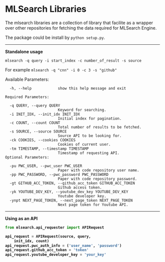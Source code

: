 # MLSearch Libraries

The mlsearch libraries are a collection of library that facilite as a wrapper over other repositories for fetching the data required for MLSearch Engine.

The package could be install by `python setup.py`.

<hr>
<b>Standalone usage</b>

`mlsearch -q query -i start_index -c number_of_result -s source`

For example
`mlsearch -q "cnn" -i 0 -c 3 -s "github"`

Available Parameters:
```
  -h, --help            show this help message and exit

Required Parameters:

  -q QUERY, --query QUERY
                        Keyword for searching.
  -i INIT_IDX, --init_idx INIT_IDX
                        Initial index for pagination.
  -c COUNT, --count COUNT
                        Total number of results to be fetched.
  -s SOURCE, --source SOURCE
                        Source API to be looking for.
  -ck COOKIES, --cookies COOKIES
                        Cookies of current user.
  -tm TIMESTAMP, --timestamp TIMESTAMP
                        Timestamp of requesting API.
Optional Parameters:

  -pu PWC_USER, --pwc_user PWC_USER
                        Paper with code repository user name.
  -pp PWC_PASSWORD, --pwc_password PWC_PASSWORD
                        Paper with code repository password.
  -gt GITHUB_ACC_TOKEN, --github_acc_token GITHUB_ACC_TOKEN
                        Github access token.
  -yk YOUTUBE_DEV_KEY, --youtube_dev_key YOUTUBE_DEV_KEY
                        Youtube developer key.
  -ynpt NEXT_PAGE_TOKEN, --next_page_token NEXT_PAGE_TOKEN
                        Next page token for Youtube API.
```

<hr>
<b>Using as an API<b>
<br>

```python
from mlsearch.api_requester import APIRequest

api_request = APIRequest(source, query, 
    init_idx, count)
api_request.pwc_auth_info = ('user_name', 'password')
api_request.github_acc_token = 'token'
api_request.youtube_developer_key = 'your_key'
```
